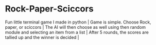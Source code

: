 # Rock-Paper-Sciccors
Fun little terminal game I made in python | Game is simple. Choose Rock, paper, or sciccors | The AI will then choose as well using then random module and selecting an item from a list |
After 5 rounds, the scores are tallied up and the winner is decided |
